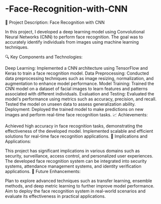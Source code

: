 # -Face-Recognition-with-CNN
🚀 Project Description: Face Recognition with CNN

In this project, I developed a deep learning model using Convolutional Neural Networks (CNN) to perform face recognition. The goal was to accurately identify individuals from images using machine learning techniques.

🔍 Key Components and Technologies:

Deep Learning: Implemented a CNN architecture using TensorFlow and Keras to train a face recognition model.
Data Preprocessing: Conducted data preprocessing techniques such as image resizing, normalization, and augmentation to enhance model performance.
Model Training: Trained the CNN model on a dataset of facial images to learn features and patterns associated with different individuals.
Evaluation and Testing: Evaluated the model's performance using metrics such as accuracy, precision, and recall. Tested the model on unseen data to assess generalization ability.
Deployment: Deployed the trained model to make predictions on new images and perform real-time face recognition tasks.
📈 Achievements:

Achieved high accuracy in face recognition tasks, demonstrating the effectiveness of the developed model.
Implemented scalable and efficient solutions for real-time face recognition applications.
💼 Implications and Applications:

This project has significant implications in various domains such as security, surveillance, access control, and personalized user experiences.
The developed face recognition system can be integrated into security systems, attendance management systems, and identity verification applications.
🌟 Future Enhancements:

Plan to explore advanced techniques such as transfer learning, ensemble methods, and deep metric learning to further improve model performance.
Aim to deploy the face recognition system in real-world scenarios and evaluate its effectiveness in practical applications.
